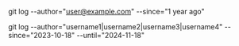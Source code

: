 git log --author="user@example.com" --since="1 year ago"

git log --author="username1|username2|username3|username4" --since="2023-10-18" --until="2024-11-18"


